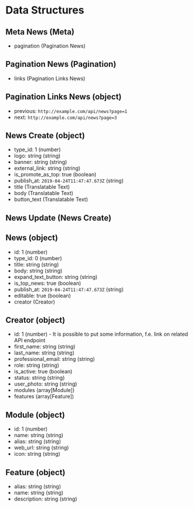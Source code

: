 # Data Structures

## Meta News (Meta)
+ pagination (Pagination News)

## Pagination News (Pagination)
+ links (Pagination Links News)

## Pagination Links News (object)
+ previous: `http://example.com/api/news?page=1`
+ next: `http://example.com/api/news?page=3`

## News Create (object)
+ type_id: 1 (number)
+ logo: string (string)
+ banner: string (string)
+ external_link: string (string)
+ is_promote_as_top: true (boolean)
+ publish_at: `2019-04-24T11:47:47.673Z` (string)
+ title (Translatable Text)
+ body (Translatable Text)
+ button_text (Translatable Text)

## News Update (News Create)

## News (object)
+ id: 1 (number)
+ type_id: 0 (number)
+ title: string (string)
+ body: string (string)
+ expand_text_button: string (string)
+ is_top_news: true (boolean)
+ publish_at: `2019-04-24T11:47:47.673Z` (string)
+ editable: true (boolean)
+ creator (Creator)

## Creator (object)
+ id: 1 (number) - It is possible to put some information, f.e. link on related API endpoint
+ first_name: string (string)
+ last_name: string (string)
+ professional_email: string (string)
+ role: string (string)
+ is_active: true (boolean)
+ status: string (string)
+ user_photo: string (string)
+ modules (array[Module])
+ features (array[Feature])

## Module (object)
+ id: 1 (number)
+ name: string (string)
+ alias: string (string)
+ web_url: string (string)
+ icon: string (string)

## Feature (object)
+ alias: string (string)
+ name: string (string)
+ description: string (string)
